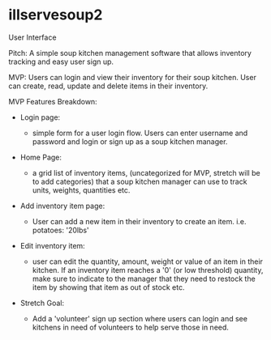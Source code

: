 # illservesoup2
User Interface

Pitch: A simple soup kitchen management software that allows inventory tracking and easy user sign up. 

MVP: Users can login and view their inventory for their soup kitchen. User can create, read, update and delete items in their inventory. 

MVP Features Breakdown:

- Login page: 
  - simple form for a user login flow. Users can enter username and password and login or sign up as a soup kitchen manager.

- Home Page: 
  - a grid list of inventory items, (uncategorized for MVP, stretch will be to add categories) that a soup kitchen manager can use to track units, weights, quantities etc. 

- Add inventory item page: 
  - User can add a new item in their inventory to create an item. i.e. potatoes: '20lbs'

- Edit inventory item: 
  - user can edit the quantity, amount, weight or value of an item in their kitchen. 
If an inventory item reaches a '0' (or low threshold) quantity, make sure to indicate to the manager that they need to restock the item by showing that item as out of stock etc. 

- Stretch Goal: 
  - Add a 'volunteer' sign up section where users can login and see kitchens in need of volunteers to help serve those in need.